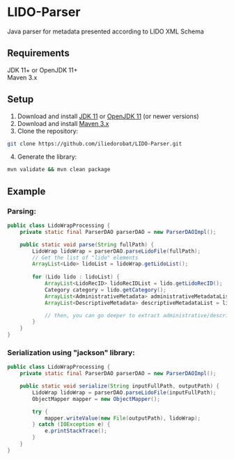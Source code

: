 # LIDO-Parser
Java parser for metadata presented according to LIDO XML Schema

## Requirements
JDK 11+ or OpenJDK 11+<br/>
Maven 3.x

## Setup
1. Download and install [JDK 11](https://www.oracle.com/nl/java/technologies/javase/jdk11-archive-downloads.html) or [OpenJDK 11](https://openjdk.org/install/) (or newer versions)
2. Download and install [Maven 3.x](https://maven.apache.org/install.html)
3. Clone the repository:
```bash
git clone https://github.com/iliedorobat/LIDO-Parser.git
```
4. Generate the library:
```bash
mvn validate && mvn clean package
```

## Example
### Parsing:
```java
public class LidoWrapProcessing {
    private static final ParserDAO parserDAO = new ParserDAOImpl();

    public static void parse(String fullPath) {
        LidoWrap lidoWrap = parserDAO.parseLidoFile(fullPath);
        // Get the list of "lido" elements
        ArrayList<Lido> lidoList = lidoWrap.getLidoList();
        
        for (Lido lido : lidoList) {
            ArrayList<LidoRecID> lidoRecIDList = lido.getLidoRecID();
            Category category = lido.getCategory();
            ArrayList<AdministrativeMetadata> administrativeMetadataList = lido.getAdministrativeMetadata();
            ArrayList<DescriptiveMetadata> descriptiveMetadataList = lido.getDescriptiveMetadata();

            // then, you can go deeper to extract administrative/descriptive data, categories and lido ids
        }
    }
}
```

### Serialization using "jackson" library:
```java
public class LidoWrapProcessing {
    private static final ParserDAO parserDAO = new ParserDAOImpl();

    public static void serialize(String inputFullPath, outputPath) {
        LidoWrap lidoWrap = parserDAO.parseLidoFile(inputFullPath);
        ObjectMapper mapper = new ObjectMapper();

        try {
            mapper.writeValue(new File(outputPath), lidoWrap);
        } catch (IOException e) {
            e.printStackTrace();
        }
    }
}
```
